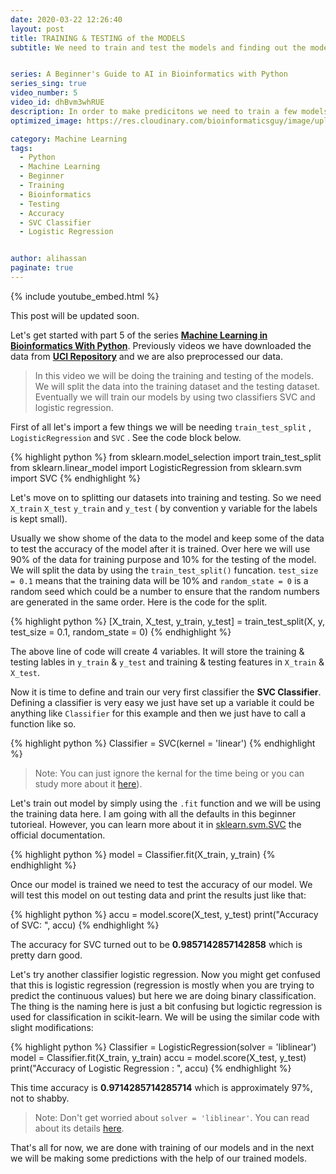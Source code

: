 ```yaml
---
date: 2020-03-22 12:26:40
layout: post
title: TRAINING & TESTING of the MODELS
subtitle: We need to train and test the models and finding out the model with best accuracy.


series: A Beginner's Guide to AI in Bioinformatics with Python
series_sing: true
video_number: 5
video_id: dhBvm3whRUE
description: In order to make predicitons we need to train a few models and then to test them to see which one performs the best.
optimized_image: https://res.cloudinary.com/bioinformaticsguy/image/upload/c_scale,h_380/v1596696392/Machine%20Learning%20For%20Bioinformatics/MLINBINF-005.png

category: Machine Learning
tags:
  - Python
  - Machine Learning
  - Beginner
  - Training
  - Bioinformatics
  - Testing
  - Accuracy
  - SVC Classifier
  - Logistic Regression


author: alihassan
paginate: true
---
```


{% include youtube_embed.html %}

This post will be updated soon.

Let's get started with part 5 of the series [__Machine Learning in Bioinformatics With Python__](/001-Machine-Learning-in-Bioinformatics-With-Python). Previously videos we have downloaded the data from [__UCI Repository__](http://archive.ics.uci.edu/ml/datasets/breast+cancer+wisconsin+%28diagnostic%29) and we are also preprocessed our data.

> In this video we will be doing the training and testing of the models. We will split the data into the training dataset and the testing dataset. Eventually we will train our models by using two classifiers SVC and logistic regression.


First of all let's import a few things we will be needing  `train_test_split` , `LogisticRegression` and `SVC` . See the code block below.

{% highlight python %}
from sklearn.model_selection import train_test_split
from sklearn.linear_model import LogisticRegression
from sklearn.svm import SVC
{% endhighlight %}

Let's move on to splitting our datasets into training and testing. So we need `X_train` `X_test` `y_train` and `y_test` ( by convention y variable for the labels is kept small).

Usually we show shome of the data to the model and keep some of the data to test the accuracy of the model after it is trained. Over here we will use 90% of the data for training purpose and 10% for the testing of the model. We will split the data by using the `train_test_split()` funcation. `test_size = 0.1` means that the training data will be 10% and `random_state = 0` is a random seed which could be a number to ensure that the random numbers are generated in the same order. Here is the code for the split.

{% highlight python %}
[X_train, X_test, y_train, y_test] = train_test_split(X, y, test_size = 0.1, random_state = 0)
{% endhighlight %}

The above line of code will create 4 variables. It will store the training & testing lables in `y_train` & `y_test` and training & testing features in `X_train` & `X_test`. 

Now it is time to define and train our very first classifier the __SVC Classifier__. Defining a classifier is very easy we just have set up a variable it could be anything like `Classifier` for this example and then we just have to call a function like so.

{% highlight python %}
Classifier = SVC(kernel = 'linear')
{% endhighlight %}

> Note: You can just ignore the kernal for the time being or you can study more about it [here](https://en.wikipedia.org/wiki/Kernel_method)).

Let's train out model by simply using the `.fit` function and we will be using the training data here.  I am going with all the defaults in this beginner tutorieal. However,  you can learn more about it in [sklearn.svm.SVC](https://scikit-learn.org/stable/modules/generated/sklearn.svm.SVC.html) the official documentation.

{% highlight python %}
model = Classifier.fit(X_train, y_train)
{% endhighlight %}

Once our model is trained we need to test the accuracy of our model. We will test this model on out testing data and print the results just like that:

{% highlight python %}
accu = model.score(X_test, y_test)
print("Accuracy of SVC: ", accu)
{% endhighlight %}

The accuracy for SVC turned out to be **0.9857142857142858** which is pretty darn good. 

Let's try another classifier logistic regression. Now you might get confused that this is logistic regression (regression is mostly when you are trying to predict the continuous values) but here we are doing binary classification. The thing is the naming here is just a bit confusing but logictic regression is used for classification in scikit-learn. We will be using the similar code with slight modifications:


{% highlight python %}
Classifier = LogisticRegression(solver = 'liblinear')
model = Classifier.fit(X_train, y_train)
accu = model.score(X_test, y_test)
print("Accuracy of Logistic Regression : ", accu)
{% endhighlight %}

This time accuracy is **0.9714285714285714** which is approximately 97%, not to shabby.

> Note: Don't get worried about `solver = 'liblinear'`. You can read about its details [here](https://scikit-learn.org/stable/modules/generated/sklearn.linear_model.LogisticRegression.html).


That's all for now, we are done with training of our models and in the next we will be making some predictions with the help of our trained models. 